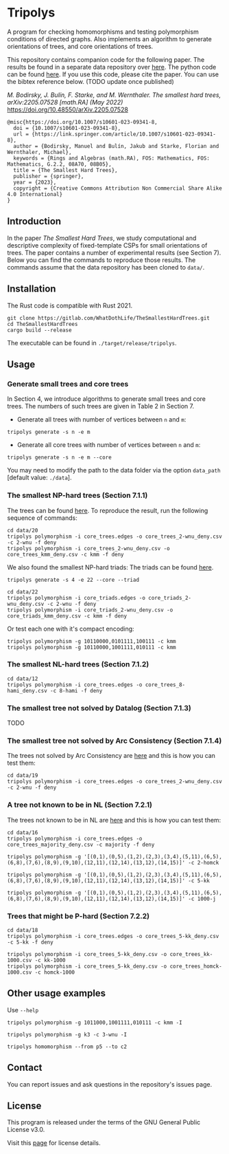 Tripolys
====================================

A program for checking homomorphisms and testing polymorphism conditions of
directed graphs. Also implements an algorithm to generate orientations of trees,
and core orientations of trees. 

This repository contains companion code for the following paper. The results  be
found in a separate data repository over
[here](https://github.com/WhatDothLife/HardTreesData). The python code can be
found [here](https://github.com/Zerwas/TheSmallestHardTreesPython).  If you use
this code, please cite the paper. You can use the bibtex reference below. (TODO
update once published)

_M. Bodirsky, J. Bulín, F. Starke, and M. Wernthaler. The smallest hard trees, arXiv:2205.07528 [math.RA] (May 2022)_
https://doi.org/10.48550/arXiv.2205.07528
 
```
@misc{https://doi.org/10.1007/s10601-023-09341-8,
  doi = {10.1007/s10601-023-09341-8},
  url = {https://link.springer.com/article/10.1007/s10601-023-09341-8},
  author = {Bodirsky, Manuel and Bulín, Jakub and Starke, Florian and Wernthaler, Michael},  
  keywords = {Rings and Algebras (math.RA), FOS: Mathematics, FOS: Mathematics, G.2.2, 08A70, 08B05},  
  title = {The Smallest Hard Trees},
  publisher = {springer},
  year = {2023},
  copyright = {Creative Commons Attribution Non Commercial Share Alike 4.0 International}
}
```

Introduction
-----------------
In the paper *The Smallest Hard Trees*, we study computational and descriptive
complexity of fixed-template CSPs for small orientations of trees. The paper
contains a number of experimental results (see Section 7). Below you can find
the commands to reproduce those results. The commands assume that the data
repository has been cloned to `data/`.

Installation
-----------------
The Rust code is compatible with Rust 2021.

```
git clone https://gitlab.com/WhatDothLife/TheSmallestHardTrees.git
cd TheSmallestHardTrees
cargo build --release
```
The executable can be found in `./target/release/tripolys`.


Usage
-----------------

### Generate small trees and core trees
In Section 4, we introduce algorithms to generate small trees and core trees.
The numbers of such trees are given in Table 2 in Section 7.

- Generate all trees with number of vertices between `n` and `m`:
```
tripolys generate -s n -e m
```

- Generate all core trees with number of vertices between `n` and `m`:
  
```
tripolys generate -s n -e m --core
```

You may need to modify the path to the data folder via the option `data_path`
[default value: `./data`]. 

### The smallest NP-hard trees (Section 7.1.1) 

The trees can be found
[here](https://github.com/WhatDothLife/HardTreesData/blob/master/20/core_trees_kmm_deny.csv).
To reproduce the result, run the following sequence of commands:

```
cd data/20
tripolys polymorphism -i core_trees.edges -o core_trees_2-wnu_deny.csv -c 2-wnu -f deny
tripolys polymorphism -i core_trees_2-wnu_deny.csv -o core_trees_kmm_deny.csv -c kmm -f deny
```

We also found the smallest NP-hard triads: 
The triads can be found [here](https://github.com/WhatDothLife/HardTreesData/blob/master/22/core_triads_kmm_deny.csv).

```
tripolys generate -s 4 -e 22 --core --triad
```

```
cd data/22
tripolys polymorphism -i core_triads.edges -o core_triads_2-wnu_deny.csv -c 2-wnu -f deny
tripolys polymorphism -i core_triads_2-wnu_deny.csv -o core_triads_kmm_deny.csv -c kmm -f deny
```

Or test each one with it's compact encoding:

```
tripolys polymorphism -g 10110000,0101111,100111 -c kmm
tripolys polymorphism -g 10110000,1001111,010111 -c kmm
```


### The smallest NL-hard trees (Section 7.1.2)

```
cd data/12
tripolys polymorphism -i core_trees.edges -o core_trees_8-hami_deny.csv -c 8-hami -f deny
```

### The smallest tree not solved by Datalog (Section 7.1.3)

TODO

### The smallest tree not solved by Arc Consistency (Section 7.1.4)

The trees not solved by Arc Consistency are
[here](https://github.com/WhatDothLife/HardTreesData/blob/master/19/core_trees_2-wnu_deny.csv)
and this is how you can test them:

```
cd data/19
tripolys polymorphism -i core_trees.edges -o core_trees_2-wnu_deny.csv -c 2-wnu -f deny
```


### A tree not known to be in NL (Section 7.2.1)

The trees not known to be in NL are
[here](https://github.com/WhatDothLife/HardTreesData/blob/master/16/core_trees_majority_deny.csv)
and this is how you can test them:

```
cd data/16
tripolys polymorphism -i core_trees.edges -o core_trees_majority_deny.csv -c majority -f deny
```

```
tripolys polymorphism -g '[(0,1),(0,5),(1,2),(2,3),(3,4),(5,11),(6,5),(6,8),(7,6),(8,9),(9,10),(12,11),(12,14),(13,12),(14,15)]' -c 2-homck
```

```
tripolys polymorphism -g '[(0,1),(0,5),(1,2),(2,3),(3,4),(5,11),(6,5),(6,8),(7,6),(8,9),(9,10),(12,11),(12,14),(13,12),(14,15)]' -c 5-kk
```

```
tripolys polymorphism -g '[(0,1),(0,5),(1,2),(2,3),(3,4),(5,11),(6,5),(6,8),(7,6),(8,9),(9,10),(12,11),(12,14),(13,12),(14,15)]' -c 1000-j
```

### Trees that might be P-hard (Section 7.2.2)

```
cd data/18
tripolys polymorphism -i core_trees.edges -o core_trees_5-kk_deny.csv -c 5-kk -f deny
```

```
tripolys polymorphism -i core_trees_5-kk_deny.csv -o core_trees_kk-1000.csv -c kk-1000
tripolys polymorphism -i core_trees_5-kk_deny.csv -o core_trees_homck-1000.csv -c homck-1000
```

Other usage examples
-----------------
Use `--help`
```
tripolys polymorphism -g 1011000,1001111,010111 -c kmm -I
```
```
tripolys polymorphism -g k3 -c 3-wnu -I
```
```
tripolys homomorphism --from p5 --to c2
```

Contact
-----------------
You can report issues and ask questions in the repository's issues page. 

License
-----------------
This program is released under the terms of the GNU General Public License v3.0.

Visit this [page](http://gnugpl.org/) for license details.
